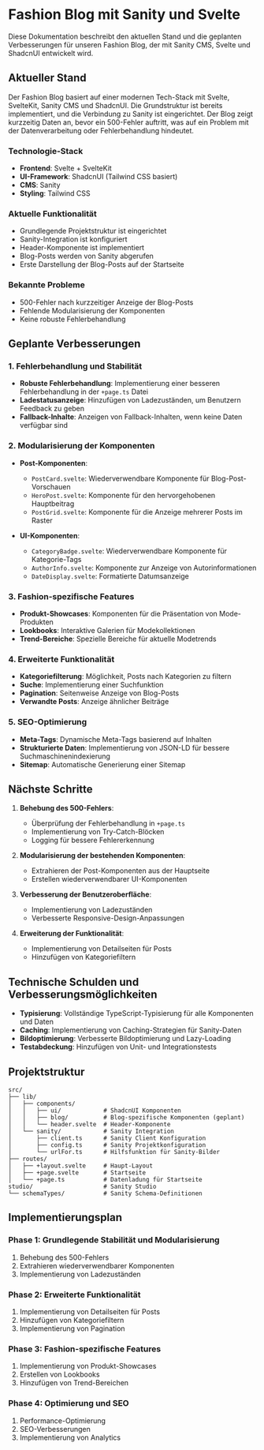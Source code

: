 # Fashion Blog mit Sanity und Svelte

Diese Dokumentation beschreibt den aktuellen Stand und die geplanten Verbesserungen für unseren Fashion Blog, der mit Sanity CMS, Svelte und ShadcnUI entwickelt wird.

## Aktueller Stand

Der Fashion Blog basiert auf einer modernen Tech-Stack mit Svelte, SvelteKit, Sanity CMS und ShadcnUI. Die Grundstruktur ist bereits implementiert, und die Verbindung zu Sanity ist eingerichtet. Der Blog zeigt kurzzeitig Daten an, bevor ein 500-Fehler auftritt, was auf ein Problem mit der Datenverarbeitung oder Fehlerbehandlung hindeutet.

### Technologie-Stack

- **Frontend**: Svelte + SvelteKit
- **UI-Framework**: ShadcnUI (Tailwind CSS basiert)
- **CMS**: Sanity
- **Styling**: Tailwind CSS

### Aktuelle Funktionalität

- Grundlegende Projektstruktur ist eingerichtet
- Sanity-Integration ist konfiguriert
- Header-Komponente ist implementiert
- Blog-Posts werden von Sanity abgerufen
- Erste Darstellung der Blog-Posts auf der Startseite

### Bekannte Probleme

- 500-Fehler nach kurzzeitiger Anzeige der Blog-Posts
- Fehlende Modularisierung der Komponenten
- Keine robuste Fehlerbehandlung

## Geplante Verbesserungen

### 1. Fehlerbehandlung und Stabilität

- **Robuste Fehlerbehandlung**: Implementierung einer besseren Fehlerbehandlung in der `+page.ts` Datei
- **Ladestatusanzeige**: Hinzufügen von Ladezuständen, um Benutzern Feedback zu geben
- **Fallback-Inhalte**: Anzeigen von Fallback-Inhalten, wenn keine Daten verfügbar sind

### 2. Modularisierung der Komponenten

- **Post-Komponenten**:
  - `PostCard.svelte`: Wiederverwendbare Komponente für Blog-Post-Vorschauen
  - `HeroPost.svelte`: Komponente für den hervorgehobenen Hauptbeitrag
  - `PostGrid.svelte`: Komponente für die Anzeige mehrerer Posts im Raster

- **UI-Komponenten**:
  - `CategoryBadge.svelte`: Wiederverwendbare Komponente für Kategorie-Tags
  - `AuthorInfo.svelte`: Komponente zur Anzeige von Autorinformationen
  - `DateDisplay.svelte`: Formatierte Datumsanzeige

### 3. Fashion-spezifische Features

- **Produkt-Showcases**: Komponenten für die Präsentation von Mode-Produkten
- **Lookbooks**: Interaktive Galerien für Modekollektionen
- **Trend-Bereiche**: Spezielle Bereiche für aktuelle Modetrends

### 4. Erweiterte Funktionalität

- **Kategoriefilterung**: Möglichkeit, Posts nach Kategorien zu filtern
- **Suche**: Implementierung einer Suchfunktion
- **Pagination**: Seitenweise Anzeige von Blog-Posts
- **Verwandte Posts**: Anzeige ähnlicher Beiträge

### 5. SEO-Optimierung

- **Meta-Tags**: Dynamische Meta-Tags basierend auf Inhalten
- **Strukturierte Daten**: Implementierung von JSON-LD für bessere Suchmaschinenindexierung
- **Sitemap**: Automatische Generierung einer Sitemap

## Nächste Schritte

1. **Behebung des 500-Fehlers**:
   - Überprüfung der Fehlerbehandlung in `+page.ts`
   - Implementierung von Try-Catch-Blöcken
   - Logging für bessere Fehlererkennung

2. **Modularisierung der bestehenden Komponenten**:
   - Extrahieren der Post-Komponenten aus der Hauptseite
   - Erstellen wiederverwendbarer UI-Komponenten

3. **Verbesserung der Benutzeroberfläche**:
   - Implementierung von Ladezuständen
   - Verbesserte Responsive-Design-Anpassungen

4. **Erweiterung der Funktionalität**:
   - Implementierung von Detailseiten für Posts
   - Hinzufügen von Kategoriefiltern

## Technische Schulden und Verbesserungsmöglichkeiten

- **Typisierung**: Vollständige TypeScript-Typisierung für alle Komponenten und Daten
- **Caching**: Implementierung von Caching-Strategien für Sanity-Daten
- **Bildoptimierung**: Verbesserte Bildoptimierung und Lazy-Loading
- **Testabdeckung**: Hinzufügen von Unit- und Integrationstests

## Projektstruktur

```
src/
├── lib/
│   ├── components/
│   │   ├── ui/            # ShadcnUI Komponenten
│   │   ├── blog/          # Blog-spezifische Komponenten (geplant)
│   │   └── header.svelte  # Header-Komponente
│   └── sanity/            # Sanity Integration
│       ├── client.ts      # Sanity Client Konfiguration
│       ├── config.ts      # Sanity Projektkonfiguration
│       └── urlFor.ts      # Hilfsfunktion für Sanity-Bilder
├── routes/
│   ├── +layout.svelte     # Haupt-Layout
│   ├── +page.svelte       # Startseite
│   └── +page.ts           # Datenladung für Startseite
studio/                    # Sanity Studio
└── schemaTypes/           # Sanity Schema-Definitionen
```

## Implementierungsplan

### Phase 1: Grundlegende Stabilität und Modularisierung

1. Behebung des 500-Fehlers
2. Extrahieren wiederverwendbarer Komponenten
3. Implementierung von Ladezuständen

### Phase 2: Erweiterte Funktionalität

1. Implementierung von Detailseiten für Posts
2. Hinzufügen von Kategoriefiltern
3. Implementierung von Pagination

### Phase 3: Fashion-spezifische Features

1. Implementierung von Produkt-Showcases
2. Erstellen von Lookbooks
3. Hinzufügen von Trend-Bereichen

### Phase 4: Optimierung und SEO

1. Performance-Optimierung
2. SEO-Verbesserungen
3. Implementierung von Analytics
